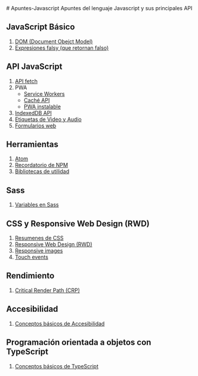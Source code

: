 <link href="favicon.ico" rel="shortcut icon" type="image/vnd.microsoft.icon" />
# Apuntes-Javascript
Apuntes del lenguaje Javascript y sus principales API

## JavaScript Básico
1. [DOM (Document Obejct Model)](./docs/DOM/README.md)
2. [Expresiones falsy (que retornan falso)](./docs/falsy/README.md)

## API JavaScript
1. [API fetch](./docs/fetch/README.md)
2. PWA
    * [Service Workers](./docs/ServiceWorkers/README.md)
    * [Caché API](./docs/cache/README.md)
    * [PWA instalable](./docs/InstallablePWA/README.md)
3. [IndexedDB API](./docs/IndexedDB/README.md)
4. [Etiquetas de Video y Audio](./docs/video_y_audio/REDAME.md)
5. [Formularios web](./docs/formularios/README.md)

## Herramientas
1. [Atom](./docs/atom/README.md)
2. [Recordatorio de NPM](./docs/npm/README.md)
3. [Bibliotecas de utilidad](./docs/bibliotecas_de_utilidad/README.md)

## Sass
1. [Variables en Sass](./docs/sass/variables_sass/README.md)

## CSS y Responsive Web Design (RWD)
1. [Resumenes de CSS](./docs/css/README.md)
2. [Responsive Web Design (RWD)](./docs/responsive/README.md)
3. [Responsive images](./docs/responsive_images/README.md)
5. [Touch events](./docs/touch_events/README.md)

## Rendimiento
1. [Critical Render Path (CRP)](./docs/CRP/README.md)

## Accesibilidad
1. [Conceptos básicos de Accesibilidad](./docs/accesibilidad/README.md)

## Programación orientada a objetos con TypeScript
1. [Conceptos básicos de TypeScript](.docs/ts/ts_basico/README.md)

